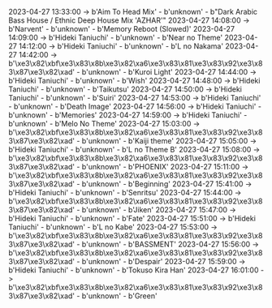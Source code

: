 2023-04-27 13:33:00 -> b'Aim To Head Mix' - b'unknown' - b"Dark Arabic Bass House / Ethnic Deep House Mix 'AZHAR'"
2023-04-27 14:08:00 -> b'Narvent' - b'unknown' - b'Memory Reboot (Slowed)'
2023-04-27 14:09:00 -> b'Hideki Taniuchi' - b'unknown' - b'Near no Theme'
2023-04-27 14:12:00 -> b'Hideki Taniuchi' - b'unknown' - b'L no Nakama'
2023-04-27 14:42:00 -> b'\xe3\x82\xbf\xe3\x83\x8b\xe3\x82\xa6\xe3\x83\x81\xe3\x83\x92\xe3\x83\x87\xe3\x82\xad' - b'unknown' - b'Kuroi Light'
2023-04-27 14:44:00 -> b'Hideki Taniuchi' - b'unknown' - b'Wish'
2023-04-27 14:48:00 -> b'Hideki Taniuchi' - b'unknown' - b'Taikutsu'
2023-04-27 14:50:00 -> b'Hideki Taniuchi' - b'unknown' - b'Suiri'
2023-04-27 14:53:00 -> b'Hideki Taniuchi' - b'unknown' - b'Death Image'
2023-04-27 14:56:00 -> b'Hideki Taniuchi' - b'unknown' - b'Memories'
2023-04-27 14:59:00 -> b'Hideki Taniuchi' - b'unknown' - b'Melo No Theme'
2023-04-27 15:03:00 -> b'\xe3\x82\xbf\xe3\x83\x8b\xe3\x82\xa6\xe3\x83\x81\xe3\x83\x92\xe3\x83\x87\xe3\x82\xad' - b'unknown' - b'Kaiji theme'
2023-04-27 15:05:00 -> b'Hideki Taniuchi' - b'unknown' - b'L no Theme B'
2023-04-27 15:08:00 -> b'\xe3\x82\xbf\xe3\x83\x8b\xe3\x82\xa6\xe3\x83\x81\xe3\x83\x92\xe3\x83\x87\xe3\x82\xad' - b'unknown' - b'PHOENIX'
2023-04-27 15:11:00 -> b'\xe3\x82\xbf\xe3\x83\x8b\xe3\x82\xa6\xe3\x83\x81\xe3\x83\x92\xe3\x83\x87\xe3\x82\xad' - b'unknown' - b'Beginning'
2023-04-27 15:41:00 -> b'Hideki Taniuchi' - b'unknown' - b'Senritsu'
2023-04-27 15:44:00 -> b'\xe3\x82\xbf\xe3\x83\x8b\xe3\x82\xa6\xe3\x83\x81\xe3\x83\x92\xe3\x83\x87\xe3\x82\xad' - b'unknown' - b'Jiken'
2023-04-27 15:47:00 -> b'Hideki Taniuchi' - b'unknown' - b'Fate'
2023-04-27 15:51:00 -> b'Hideki Taniuchi' - b'unknown' - b'L no Kabe'
2023-04-27 15:53:00 -> b'\xe3\x82\xbf\xe3\x83\x8b\xe3\x82\xa6\xe3\x83\x81\xe3\x83\x92\xe3\x83\x87\xe3\x82\xad' - b'unknown' - b'BASSMENT'
2023-04-27 15:56:00 -> b'\xe3\x82\xbf\xe3\x83\x8b\xe3\x82\xa6\xe3\x83\x81\xe3\x83\x92\xe3\x83\x87\xe3\x82\xad' - b'unknown' - b'Despair'
2023-04-27 15:59:00 -> b'Hideki Taniuchi' - b'unknown' - b'Tokuso Kira Han'
2023-04-27 16:01:00 -> b'\xe3\x82\xbf\xe3\x83\x8b\xe3\x82\xa6\xe3\x83\x81\xe3\x83\x92\xe3\x83\x87\xe3\x82\xad' - b'unknown' - b'Green'
